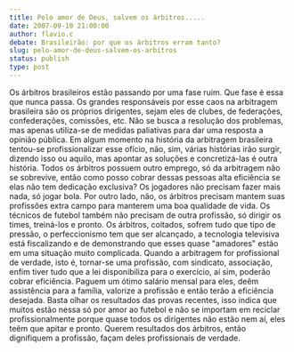 ```yaml
---
title: Pelo amor de Deus, salvem os árbitros.....
date: 2007-09-10 21:00:00
author: flavio.c
debate: Brasileirão: por que os árbitros erram tanto?
slug: pelo-amor-de-deus-salvem-os-arbitros
status: publish 
type: post
---
```


Os árbitros brasileiros estão passando por uma fase ruim. Que fase é essa que nunca passa. Os grandes responsáveis por esse caos na arbitragem brasileira são os próprios dirigentes, sejam eles de clubes, de federações, confederações, comissões, etc. Não se busca a resolução dos problemas, mas apenas utiliza-se de medidas paliativas para dar uma resposta a opinião pública. Em algum momento na história da arbitragem brasileira tentou-se profissionalizar esse ofício, não, sim, várias histórias irão surgir, dizendo isso ou aquilo, mas apontar as soluções e concretizá-las é outra história. Todos os árbitros possuem outro emprego, só da arbitragem não se sobrevive, então como posso cobrar dessas pessoas alta eficiência se elas não tem dedicação exclusiva? Os jogadores não precisam fazer mais nada, só jogar bola. Por outro lado, não, os árbitros precisam mantem suas profissões extra campo para manterem uma boa qualidade de vida. Os técnicos de futebol também não precisam de outra profissão, só dirigir os times, treiná-los e pronto. Os árbitros, coitados, sofrem tudo que tipo de pressão, o perfeccionismo tem que ser alcançado, a tecnologia televisiva está fiscalizando e de demonstrando que esses quase "amadores" estão em uma situação muito complicada. Quando a arbitragem for profissional de verdade, isto é, tornar-se uma profissão, com sindicato, associação, enfim tiver tudo que a lei disponibiliza para o exercício, aí sim, poderão cobrar eficiência. Paguem um ótimo salário mensal para eles, deêm assistência para a família, valorize a profissão e então terão a eficiência desejada. Basta olhar os resultados das provas recentes, isso indica que muitos estão nessa só por amor ao futebol e não se importam em reciclar profissionalmente porque quase todos os dirigentes não estão nem aí, eles teêm que apitar e pronto. Querem resultados dos árbitros, então dignifiquem a profissão, façam deles profissionais de verdade.
